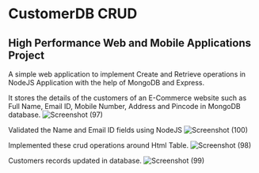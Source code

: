 # CustomerDB CRUD
## High Performance Web and Mobile Applications Project
A simple web application to implement Create and Retrieve operations in NodeJS Application with the help of MongoDB and Express.

It stores the details of the customers of an E-Commerce website such as Full Name, Email ID, Mobile Number, Address and Pincode in MongoDB database.
![Screenshot (97)](https://user-images.githubusercontent.com/33231250/79431984-d15e9b80-7fe8-11ea-8df8-11c9acddaa32.png)

Validated the Name and Email ID fields using NodeJS
![Screenshot (100)](https://user-images.githubusercontent.com/33231250/79432183-1b478180-7fe9-11ea-8212-98340284d5f8.png)

Implemented these crud operations around Html Table.
![Screenshot (98)](https://user-images.githubusercontent.com/33231250/79432736-db34ce80-7fe9-11ea-862f-d7d40bdff679.png)

Customers records updated in database.
![Screenshot (99)](https://user-images.githubusercontent.com/33231250/79432774-e7209080-7fe9-11ea-8fe2-92c01f08ecea.png)
